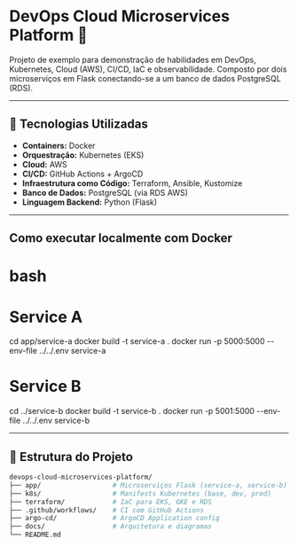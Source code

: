 # DevOps Cloud Microservices Platform 🚀

Projeto de exemplo para demonstração de habilidades em DevOps, Kubernetes, Cloud (AWS), CI/CD, IaC e observabilidade. Composto por dois microserviços em Flask conectando-se a um banco de dados PostgreSQL (RDS).

---

## 🔧 Tecnologias Utilizadas

- **Containers:** Docker
- **Orquestração:** Kubernetes (EKS)
- **Cloud:** AWS
- **CI/CD:** GitHub Actions + ArgoCD
- **Infraestrutura como Código:** Terraform, Ansible, Kustomize
- **Banco de Dados:** PostgreSQL (via RDS AWS)
- **Linguagem Backend:** Python (Flask)

---

## Como executar localmente com Docker

# bash

# Service A
cd app/service-a
docker build -t service-a .
docker run -p 5000:5000 --env-file ../../.env service-a

# Service B
cd ../service-b
docker build -t service-b .
docker run -p 5001:5000 --env-file ../../.env service-b

---

## 📁 Estrutura do Projeto

```bash
devops-cloud-microservices-platform/
├── app/                  # Microserviços Flask (service-a, service-b)
├── k8s/                  # Manifests Kubernetes (base, dev, prod)
├── terraform/            # IaC para EKS, GKE e RDS
├── .github/workflows/    # CI com GitHub Actions
├── argo-cd/              # ArgoCD Application config             
├── docs/                 # Arquitetura e diagramas
└── README.md